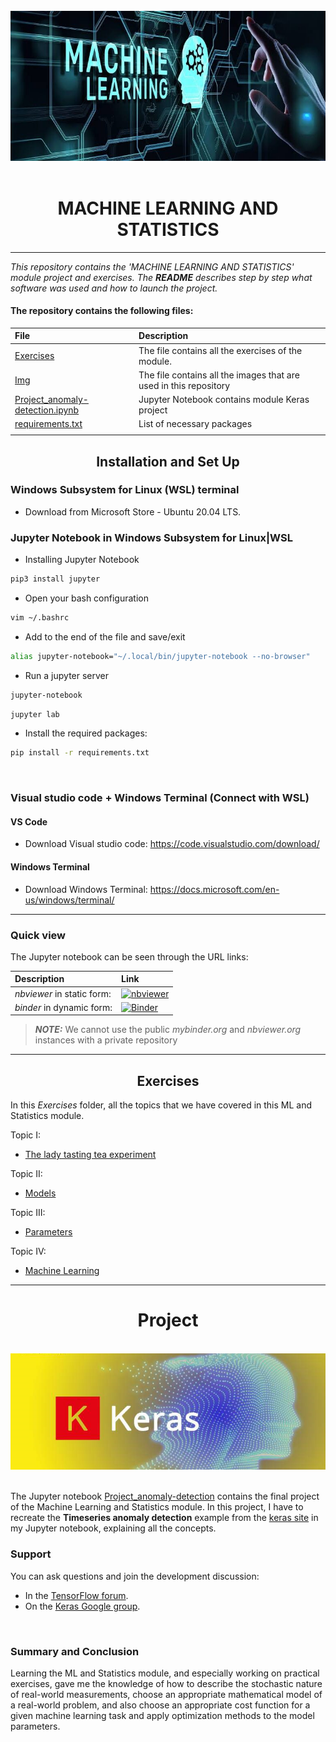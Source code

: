 
<br>

<center><img src="Img/Machine-Learning.jpeg"></center>

<br>

<div align="center">
<center><h1>MACHINE LEARNING AND STATISTICS</h1></center>
</div>

***

_This repository contains the 'MACHINE LEARNING AND STATISTICS' module project and exercises. The **README** describes step by step what software was used and how to launch the project._

#### The repository contains the following files:

|    File                       |      Description                                                                                       | 
|:------------------------------|:-------------------------------------------------------------------------------------------------------|
| [Exercises](https://github.com/Denio13/MACHINE_LEARNING_and_STATISTICS/tree/main/Exercises)                    |  The file contains all the exercises of the module.                             |
| [Img](https://github.com/Denio13/MACHINE_LEARNING_and_STATISTICS/tree/main/Img)                   |   The file contains all the images that are used in this repository                                                                           |
[Project_anomaly-detection.ipynb](https://github.com/Denio13/MACHINE_LEARNING_and_STATISTICS/blob/main/Project_anomaly-detection.ipynb)                 |   Jupyter Notebook contains module Keras project                                                                       |
| [requirements.txt](https://github.com/Denio13/MACHINE_LEARNING_and_STATISTICS/blob/main/requirements.txt)             |   List of necessary packages                                                                           |
|   |

<div align="center">
<center><h2>Installation and Set Up</h2></center>
</div>

###  Windows Subsystem for Linux (WSL) terminal

- Download from Microsoft Store - Ubuntu 20.04 LTS.


### Jupyter Notebook in Windows Subsystem for Linux|WSL

- Installing Jupyter Notebook

```sh
pip3 install jupyter
```

- Open your bash configuration

```sh
vim ~/.bashrc
```

- Add to the end of the file and save/exit

```sh
alias jupyter-notebook="~/.local/bin/jupyter-notebook --no-browser"
```

- Run a jupyter server

```sh
jupyter-notebook
```
```sh
jupyter lab
```

- Install the required packages:

```sh
pip install -r requirements.txt
```
<br>

###  Visual studio code + Windows Terminal (Connect with WSL)

#### VS Code

- Download Visual studio code: https://code.visualstudio.com/download/

#### Windows Terminal

- Download Windows Terminal: https://docs.microsoft.com/en-us/windows/terminal/

***
### Quick view

The Jupyter notebook can be seen through the URL links:

|    Description                      |                                                                  Link                         | 
|:------------------------------|:-------------------------------------------------------------------------------------------------------|
| *nbviewer* in static form:                    |  [![nbviewer](https://raw.githubusercontent.com/jupyter/design/master/logos/Badges/nbviewer_badge.svg)](https://nbviewer.org/github/Denio13/MACHINE_LEARNING_and_STATISTICS/tree/main/)                           |
| *binder* in dynamic form:                   | [![Binder](https://mybinder.org/badge_logo.svg)](https://mybinder.org/v2/gh/Denio13/MACHINE_LEARNING_and_STATISTICS/HEAD) 


> **_NOTE:_** We cannot use the public _mybinder.org_ and  _nbviewer.org_ instances with a private repository

---

<div align="center">
<center><h2>Exercises</h2></center>
</div>

In this *Exercises* folder, all the topics that we have covered in this ML and Statistics module. 

Topic I:
- [The lady tasting tea experiment](https://github.com/Denio13/MACHINE_LEARNING_and_STATISTICS/blob/main/Exercises/Exercise_week_01.ipynb)

Topic II:
- [Models](https://github.com/Denio13/MACHINE_LEARNING_and_STATISTICS/blob/main/Exercises/Exercise_week_02.ipynb)

Topic III:
- [Parameters](https://github.com/Denio13/MACHINE_LEARNING_and_STATISTICS/blob/main/Exercises/Exercise_week_07.ipynb)

Topic IV:
- [Machine Learning](https://github.com/Denio13/MACHINE_LEARNING_and_STATISTICS/blob/main/Exercises/Exercise_week_09.ipynb)
---



<div align="center">
<center><h1>Project</h1></center>
</div>
<br>

<center><img src="Img/keras.png"></center>

<br>

The Jupyter notebook [Project_anomaly-detection](https://github.com/Denio13/MACHINE_LEARNING_and_STATISTICS/blob/main/Project_anomaly-detection.ipynb) contains the final project of the Machine Learning and Statistics module.
In this project, I have to recreate the **Timeseries anomaly detection** example from the [keras site](https://keras.io/examples/timeseries/timeseries_anomaly_detection/) in my Jupyter notebook, explaining all the concepts.


### Support
You can ask questions and join the development discussion:

- In the [TensorFlow forum](https://discuss.tensorflow.org/).
- On the [Keras Google group](https://groups.google.com/g/keras-users).

<br>

### Summary and Conclusion

Learning the ML and Statistics module, and especially working on practical exercises, gave me the knowledge of how to describe the stochastic nature of real-world measurements, choose an appropriate mathematical model of a real-world problem, and also choose an appropriate cost function for a given machine learning
task and apply optimization methods to the model parameters.